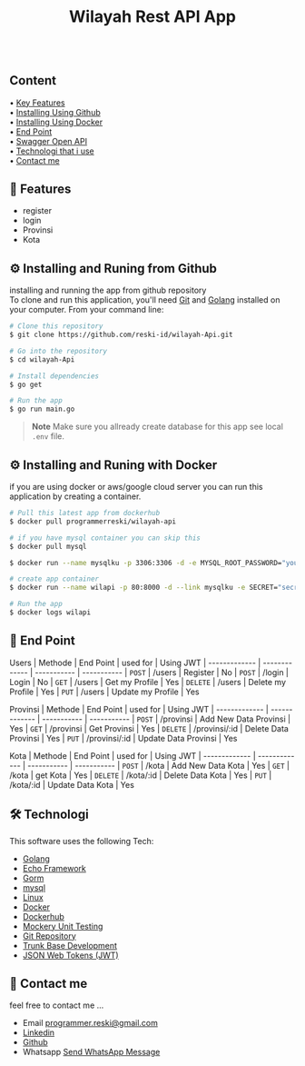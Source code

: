 

<h1 align="center">
  Wilayah Rest API App
  <br>
  
</h1>

<h4 align="center"> 
<br>
<br>

</h4>
<p align="left">
<h2>
  Content <br></h2>
  • <a href="#Features">Key Features</a> <br>
  • <a href="#github">Installing Using Github</a> <br>
 • <a href="#docker">Installing Using Docker</a><br>
  • <a href="#end-point">End Point</a><br>
  • <a href="#iopenApi">Swagger Open API</a><br>
  • <a href="#technologi">Technologi that i use</a><br>
  • <a href="#contact">Contact me</a><br>
</p>


## 📱 Features

* register
* login
* Provinsi
* Kota


## ⚙️ Installing and Runing from Github

installing and running the app from github repository <br>
To clone and run this application, you'll need [Git](https://git-scm.com) and [Golang](https://go.dev/dl/) installed on your computer. From your command line:

```bash
# Clone this repository
$ git clone https://github.com/reski-id/wilayah-Api.git

# Go into the repository
$ cd wilayah-Api

# Install dependencies
$ go get

# Run the app
$ go run main.go
```

> **Note**
> Make sure you allready create database for this app see local `.env` file.


## ⚙️ Installing and Runing with Docker
if you are using docker or aws/google cloud server you can run this application by creating a container. <br>

```bash
# Pull this latest app from dockerhub 
$ docker pull programmerreski/wilayah-api

# if you have mysql container you can skip this
$ docker pull mysql

$ docker run --name mysqlku -p 3306:3306 -d -e MYSQL_ROOT_PASSWORD="yourmysqlpassword" mysql 

# create app container
$ docker run --name wilapi -p 80:8000 -d --link mysqlku -e SECRET="secr3t" -e SERVERPORT=8000 -e Name="wilayah-api" -e Address=mysqlku -e Port=3306 -e Username="root" -e Password="yourmysqlpassword" programmerreski/wilayah-api

# Run the app
$ docker logs wilapi
```

## 📜 End Point  

Users
| Methode       | End Point      | used for            | Using JWT
| ------------- | -------------  | -----------         | -----------
| `POST`        | /users         | Register            | No
| `POST`        | /login         | Login               | No 
| `GET`         | /users         | Get my Profile      | Yes
| `DELETE`      | /users         | Delete my Profile   | Yes
| `PUT`         | /users         | Update my Profile   | Yes

Provinsi
| Methode       | End Point       | used for                | Using JWT
| ------------- | -------------   | -----------             | -----------
| `POST`        | /provinsi       | Add New Data Provinsi   | Yes
| `GET`         | /provinsi       | Get Provinsi            | Yes
| `DELETE`      | /provinsi/:id   | Delete Data Provinsi    | Yes
| `PUT`         | /provinsi/:id   | Update Data Provinsi    | Yes

Kota
| Methode       | End Point       | used for                | Using JWT
| ------------- | -------------   | -----------             | -----------
| `POST`        | /kota           | Add New Data Kota       | Yes
| `GET`         | /kota           | get Kota                | Yes
| `DELETE`      | /kota/:id       | Delete Data Kota        | Yes
| `PUT`         | /kota/:id       | Update Data Kota        | Yes


## 🛠️ Technologi

This software uses the following Tech:

- [Golang](https://go.dev/dl/)
- [Echo Framework](https://echo.labstack.com/)
- [Gorm](https://gorm.io/index.html)
- [mysql](https://www.mysql.com/)
- [Linux](https://www.linux.com/)
- [Docker](https://www.docker.com/)
- [Dockerhub](https://hub.docker.com/u/programmerreski)
- [Mockery Unit Testing](https://github.com/vektra/mockery)
- [Git Repository](https://github.com/reski-id)
- [Trunk Base Development](https://trunkbaseddevelopment.com/)
- [JSON Web Tokens (JWT)](https://jwt.io/)

## 📱 Contact me
feel free to contact me ... 
- Email programmer.reski@gmail.com 
- [Linkedin](https://www.linkedin.com/in/reski-id)
- [Github](https://github.com/reski-id)
- Whatsapp <a href="https://wa.me/+6281261478432?text=Hello">Send WhatsApp Message</a>
